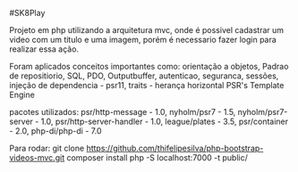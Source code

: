 #SK8Play

Projeto em php utilizando a arquitetura mvc, onde é possivel cadastrar um video com um titulo e uma imagem, porém é necessario fazer login para realizar essa ação.

Foram aplicados conceitos importantes como:
orientação a objetos, 
Padrao de repositiorio, 
SQL, 
PDO, 
Outputbuffer, 
autenticao, 
seguranca, 
sessões,
injeção de dependencia - psr11,
traits - herança horizontal
PSR's
Template Engine

pacotes utilizados:
psr/http-message - 1.0,
nyholm/psr7 - 1.5,
nyholm/psr7-server - 1.0,
psr/http-server-handler - 1.0,
league/plates - 3.5,
psr/container - 2.0,
php-di/php-di - 7.0

Para rodar:
git clone https://github.com/thifelipesilva/php-bootstrap-videos-mvc.git 
composer install
php -S localhost:7000 -t public/
